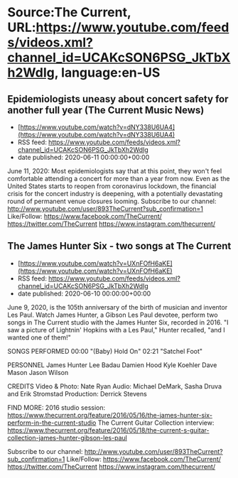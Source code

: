 # Source:The Current, URL:https://www.youtube.com/feeds/videos.xml?channel_id=UCAKcSON6PSG_JkTbXh2WdIg, language:en-US

## Epidemiologists uneasy about concert safety for another full year (The Current Music News)
 - [https://www.youtube.com/watch?v=dNY338U6UA4](https://www.youtube.com/watch?v=dNY338U6UA4)
 - RSS feed: https://www.youtube.com/feeds/videos.xml?channel_id=UCAKcSON6PSG_JkTbXh2WdIg
 - date published: 2020-06-11 00:00:00+00:00

June 11, 2020: Most epidemiologists say that at this point, they won't feel comfortable attending a concert for more than a year from now. Even as the United States starts to reopen from coronavirus lockdown, the financial crisis for the concert industry is deepening, with a potentially devastating round of permanent venue closures looming.
Subscribe to our channel:
http://www.youtube.com/user/893TheCurrent?sub_confirmation=1
Like/Follow:
https://www.facebook.com/TheCurrent/
https://twitter.com/TheCurrent
https://www.instagram.com/thecurrent/

## The James Hunter Six - two songs at The Current
 - [https://www.youtube.com/watch?v=UXnFOfH6aKE](https://www.youtube.com/watch?v=UXnFOfH6aKE)
 - RSS feed: https://www.youtube.com/feeds/videos.xml?channel_id=UCAKcSON6PSG_JkTbXh2WdIg
 - date published: 2020-06-10 00:00:00+00:00

June 9, 2020, is the 105th anniversary of the birth of musician and inventor Les Paul. Watch James Hunter, a Gibson Les Paul devotee, perform two songs in The Current studio with the James Hunter Six, recorded in 2016. "I saw a picture of Lightnin' Hopkins with a Les Paul," Hunter recalled, "and I wanted one of them!"

SONGS PERFORMED
00:00 "(Baby) Hold On"
02:21 "Satchel Foot"

PERSONNEL
James Hunter
Lee Badau
Damien Hood
Kyle Koehler
Dave Mason
Jason Wilson

CREDITS
Video & Photo: Nate Ryan
Audio: Michael DeMark, Sasha Druva and Erik Stromstad
Production: Derrick Stevens

FIND MORE:
2016 studio session:
https://www.thecurrent.org/feature/2016/05/16/the-james-hunter-six-perform-in-the-current-studio
The Current Guitar Collection interview: https://www.thecurrent.org/feature/2016/05/18/the-current-s-guitar-collection-james-hunter-gibson-les-paul

Subscribe to our channel:
http://www.youtube.com/user/893TheCurrent?sub_confirmation=1
Like/Follow:
https://www.facebook.com/TheCurrent/
https://twitter.com/TheCurrent
https://www.instagram.com/thecurrent/

